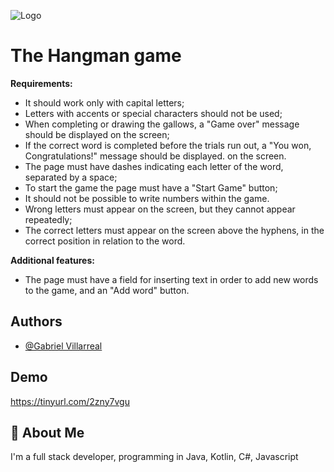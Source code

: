 
![Logo](https://svgshare.com/i/gN8.svg)




# The Hangman game

**Requirements:**
- It should work only with capital letters;
- Letters with accents or special characters should not be used;
- When completing or drawing the gallows, a "Game over" message should be displayed on the screen;
- If the correct word is completed before the trials run out, a "You won, Congratulations!" message should be displayed. on the screen.
- The page must have dashes indicating each letter of the word, separated by a space;
- To start the game the page must have a "Start Game" button;
- It should not be possible to write numbers within the game.
- Wrong letters must appear on the screen, but they cannot appear repeatedly;
- The correct letters must appear on the screen above the hyphens, in the correct position in relation to the word.

**Additional features:**
- The page must have a field for inserting text in order to add new words to the game, and an "Add word" button.




## Authors

- [@Gabriel Villarreal](https://github.com/gabrielvillarreal)


## Demo

https://tinyurl.com/2zny7vgu


## 🚀 About Me
I'm a full stack developer, programming in Java, Kotlin, C#, Javascript


